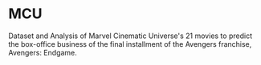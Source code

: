 # MCU
Dataset and Analysis of Marvel Cinematic Universe's 21 movies to predict the box-office business of the final installment of the Avengers franchise, Avengers: Endgame.

